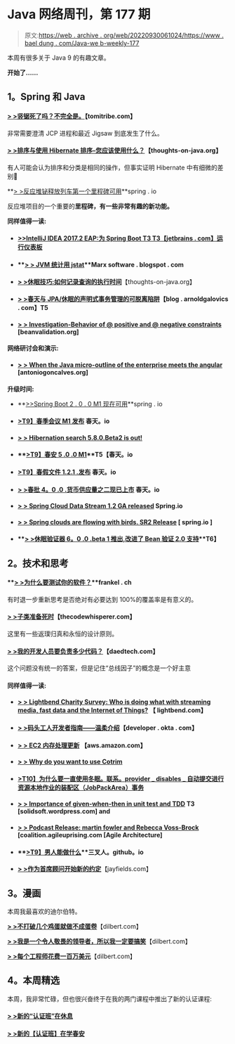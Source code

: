 # Java 网络周刊，第 177 期

> 原文:[https://web . archive . org/web/20220930061024/https://www . bael dung . com/Java-we b-weekly-177](https://web.archive.org/web/20220930061024/https://www.baeldung.com/java-web-weekly-177)

本周有很多关于 Java 9 的有趣文章。

**开始了……**

## **1。Spring 和 Java**

#### **[> >竖锯死了吗？不完全是。](https://web.archive.org/web/20220524033211/http://www.tomitribe.com/blog/2017/05/is-jigsaw-dead-not-quite/)**【tomitribe.com】

非常需要澄清 JCP 进程和最近 Jigsaw 到底发生了什么。

#### [**> >排序与使用 Hibernate 排序–您应该使用什么？**](https://web.archive.org/web/20220524033211/http://www.thoughts-on-java.org/ordering-vs-sorting-hibernate-use/)【thoughts-on-java.org】

有人可能会认为排序和分类是相同的操作，但事实证明 Hibernate 中有细微的差别🙂

**[> >反应堆铋释放列车第一个里程碑可用](https://web.archive.org/web/20220524033211/https://spring.io/blog/2017/05/16/reactor-bismuth-release-train-first-milestone-available)**spring . io

反应堆项目的一个重要的**里程碑，有一些非常有趣的新功能。**

**同样值得一读:**

*   #### **[>>IntelliJ IDEA 2017.2 EAP:为 Spring Boot T3 T3【jetbrains . com】运行仪表板](https://web.archive.org/web/20220524033211/https://blog.jetbrains.com/idea/2017/05/intellij-idea-2017-2-eap-run-dashboard-for-spring-boot/)**

*   #### **[> > JVM 统计用 jstat](https://web.archive.org/web/20220524033211/https://marxsoftware.blogspot.com/2017/05/jvm-statistics-with-jstat.html)**Marx software . blogspot . com

*   **[> >休眠技巧:如何记录查询的执行时间](https://web.archive.org/web/20220524033211/http://www.thoughts-on-java.org/hibernate-tips-log-execution-time-query/)**【thoughts-on-java.org】
*   #### **[> >春天与 JPA/休眠的声明式事务管理的可脱离陷阱](https://web.archive.org/web/20220524033211/http://blog.arnoldgalovics.com/2017/05/15/the-detaching-pitfall-of-declarative-transaction-management-with-spring-and-jpahibernate/)**【blog . arnoldgalovics . com】T5

*   #### **[> > Investigation-Behavior of @ positive and @ negative constraints](https://web.archive.org/web/20220524033211/http://beanvalidation.org/news/2017/05/12/feedback-on-positive-and-negative-constraints/)** [beanvalidation.org]

**网络研讨会和演示:**

*   #### **[> > When the Java micro-outline of the enterprise meets the angular](https://web.archive.org/web/20220524033211/https://antoniogoncalves.org/2017/05/16/when-enterprise-java-micro-profile-meets-angular/)** [antoniogoncalves.org]

**升级时间:**

*   **[>>Spring Boot 2 . 0 . 0 M1 现在可用](https://web.archive.org/web/20220524033211/https://spring.io/blog/2017/05/16/spring-boot-2-0-0-m1-available-now)**spring . io
*   #### **[>T9】春季会议 M1 发布](https://web.archive.org/web/20220524033211/https://spring.io/blog/2017/05/11/spring-session-2-0-0-m1-released)** 春天。io

*   #### **[> > Hibernation search 5.8.0.Beta2 is out!](https://web.archive.org/web/20220524033211/http://in.relation.to/2017/05/11/hibernate-search-5-8-0-Beta2/)**

*   #### **[>T9】春安 5 .0 .0 M1](https://web.archive.org/web/20220524033211/https://spring.io/blog/2017/05/11/spring-security-5-0-0-m1)**T5【春天。io

*   #### **[>T9】春假文件 1.2.1 .发布](https://web.archive.org/web/20220524033211/https://spring.io/blog/2017/05/12/spring-rest-docs-1-2-1-release)** 春天。io

*   #### **[> >春批 4。0 .0 .货币供应量之二现已上市](https://web.archive.org/web/20220524033211/https://spring.io/blog/2017/05/15/spring-batch-4-0-0-m2-is-now-available)** 春天。io

*   #### [**> > Spring Cloud Data Stream 1.2 GA released**](https://web.archive.org/web/20220524033211/https://spring.io/blog/2017/05/15/spring-cloud-data-flow-1-2-ga-released) Spring.io

*   #### **[> > Spring clouds are flowing with birds. SR2 Release](https://web.archive.org/web/20220524033211/https://spring.io/blog/2017/05/17/spring-cloud-stream-chelsea-sr2-released)** [ spring.io ]

*   #### **[> >休眠验证器 6。0 .0 .beta 1 推出,改进了 Bean 验证 2.0 支持](https://web.archive.org/web/20220524033211/http://in.relation.to/2017/05/16/hibernate-validator-600-beta1-out/)**T6】

## **2。技术和思考**

#### **[> >为什么要测试你的软件？](https://web.archive.org/web/20220524033211/https://blog.frankel.ch/why-are-you-testing-software/#gsc.tab=0)**frankel . ch

有时退一步重新思考是否绝对有必要达到 100%的覆盖率是有意义的。

#### **[> >子类准备死时](https://web.archive.org/web/20220524033211/http://blog.thecodewhisperer.com/permalink/when-subclasses-are-ready-to-die)**【thecodewhisperer.com】

这里有一些返璞归真和永恒的设计原则。

#### **[> >我的开发人员要负责多少代码？](https://web.archive.org/web/20220524033211/http://www.daedtech.com/much-code-developers-responsible/)**【daedtech.com】

这个问题没有统一的答案，但是记住“总线因子”的概念是一个好主意

#### **同样值得一读:**

*   #### **[> > Lightbend Charity Survey: Who is doing what with streaming media, fast data and the Internet of Things?](https://web.archive.org/web/20220524033211/http://www.lightbend.com/blog/lightbend-charity-survey-streaming-fast-data-iot-2017)** 【 lightbend.com】

*   #### **[> >码头工人开发者指南——温柔介绍](https://web.archive.org/web/20220524033211/https://developer.okta.com/blog/2017/05/10/developers-guide-to-docker-part-1)**【developer . okta . com】

*   #### **[> > EC2 内存处理更新](https://web.archive.org/web/20220524033211/https://aws.amazon.com/blogs/aws/ec2-in-memory-processing-update-instances-with-4-to-16-tb-of-memory-scale-out-sap-hana-to-34-tb/)** 【aws.amazon.com】

*   #### ****[> > Why do you want to use Cotrim](https://web.archive.org/web/20220524033211/https://medium.com/@magnus.chatt/why-you-should-totally-switch-to-kotlin-c7bbde9e10d5)****

*   #### **[>T10】为什么要一直使用冬眠。联系。provider _ disables _ 自动提交进行资源本地作业的装配区（JobPackArea）事务](https://web.archive.org/web/20220524033211/https://vladmihalcea.com/2017/05/17/why-you-should-always-use-hibernate-connection-provider_disables_autocommit-for-resource-local-jpa-transactions/)**

*   #### **[> > Importance of given-when-then in unit test and TDD](https://web.archive.org/web/20220524033211/https://solidsoft.wordpress.com/2017/05/16/importance-of-given-when-then-in-unit-tests-and-tdd/) T3 [solidsoft.wordpress.com] and**

*   #### **[> > Podcast Release: martin fowler and Rebecca Voss-Brock](https://web.archive.org/web/20220524033211/https://coalition.agileuprising.com/t/podcast-released-agile-architecture-with-martin-fowler-and-rebecca-wirfs-brock/875)** [coalition.agileuprising.com [Agile Architecture]

*   #### **[>T9】男人能做什么](https://web.archive.org/web/20220524033211/https://trishagee.github.io/post/what_can_men_do/)**三叉人。github。io

*   **[> >作为首席顾问开始新的约定](https://web.archive.org/web/20220524033211/http://blog.jayfields.com/2017/05/starting-new-engagement-as-lead.html)**【jayfields.com】

## **3。漫画**

本周我最喜欢的迪尔伯特。

**[> >不打破几个鸡蛋就做不成蛋卷](https://web.archive.org/web/20220524033211/http://dilbert.com/strip/2013-03-02)**【dilbert.com】

**[> >我是一个令人敬畏的领导者，所以我一定要搞笑](https://web.archive.org/web/20220524033211/http://dilbert.com/strip/2013-03-08)**【dilbert.com】

**[> >每个工程师花费一百万美元](https://web.archive.org/web/20220524033211/http://dilbert.com/strip/2013-03-15)**【dilbert.com】

## **4。本周精选**

本周，我非常忙碌，但也很兴奋终于在我的两门课程中推出了新的认证课程:

#### **[> >新的“认证班”在休息](/web/20220524033211/https://www.baeldung.com/rest-with-spring-course#certification-class)**

#### **[> >新的【认证班】在学春安](/web/20220524033211/https://www.baeldung.com/learn-spring-security-course#certification-class)**